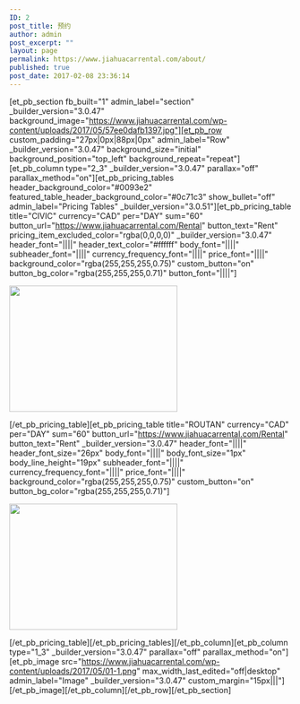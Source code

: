 ```yaml
---
ID: 2
post_title: 预约
author: admin
post_excerpt: ""
layout: page
permalink: https://www.jiahuacarrental.com/about/
published: true
post_date: 2017-02-08 23:36:14
---
```

[et_pb_section fb_built="1" admin_label="section" _builder_version="3.0.47" background_image="https://www.jiahuacarrental.com/wp-content/uploads/2017/05/57ee0dafb1397.jpg"][et_pb_row custom_padding="27px|0px|88px|0px" admin_label="Row" _builder_version="3.0.47" background_size="initial" background_position="top_left" background_repeat="repeat"][et_pb_column type="2_3" _builder_version="3.0.47" parallax="off" parallax_method="on"][et_pb_pricing_tables header_background_color="#0093e2" featured_table_header_background_color="#0c71c3" show_bullet="off" admin_label="Pricing Tables" _builder_version="3.0.51"][et_pb_pricing_table title="CIVIC" currency="CAD" per="DAY" sum="60" button_url="https://www.jiahuacarrental.com/Rental" button_text="Rent" pricing_item_excluded_color="rgba(0,0,0,0)" _builder_version="3.0.47" header_font="||||" header_text_color="#ffffff" body_font="||||" subheader_font="||||" currency_frequency_font="||||" price_font="||||" background_color="rgba(255,255,255,0.75)" custom_button="on" button_bg_color="rgba(255,255,255,0.71)" button_font="||||"]<p><a href="https://www.jiahuacarrental.com/wp-content/uploads/2017/07/Honda-Civic-2012.jpg"><img src="https://www.jiahuacarrental.com/wp-content/uploads/2017/07/Honda-Civic-2012-300x225.jpg" width="300" height="225" alt="" class="wp-image-275 alignnone size-medium" /></a></p>[/et_pb_pricing_table][et_pb_pricing_table title="ROUTAN" currency="CAD" per="DAY" sum="60" button_url="https://www.jiahuacarrental.com/Rental" button_text="Rent" _builder_version="3.0.47" header_font="||||" header_font_size="26px" body_font="||||" body_font_size="1px" body_line_height="19px" subheader_font="||||" currency_frequency_font="||||" price_font="||||" background_color="rgba(255,255,255,0.75)" custom_button="on" button_bg_color="rgba(255,255,255,0.71)"]<p><a href="https://www.jiahuacarrental.com/wp-content/uploads/2017/07/1.jpg"><img src="https://www.jiahuacarrental.com/wp-content/uploads/2017/07/1-300x225.jpg" width="300" height="225" alt="" class="wp-image-274 alignnone size-medium" /></a></p>[/et_pb_pricing_table][/et_pb_pricing_tables][/et_pb_column][et_pb_column type="1_3" _builder_version="3.0.47" parallax="off" parallax_method="on"][et_pb_image src="https://www.jiahuacarrental.com/wp-content/uploads/2017/05/01-1.png" max_width_last_edited="off|desktop" admin_label="Image" _builder_version="3.0.47" custom_margin="15px|||"][/et_pb_image][/et_pb_column][/et_pb_row][/et_pb_section]
